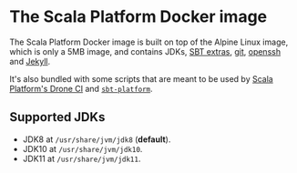 The Scala Platform Docker image
========================================

The Scala Platform Docker image is built on top of the Alpine Linux image, which
is only a 5MB image, and contains JDKs, [SBT
extras](https://github.com/paulp/sbt-extras),
[git](http://www.scala-sbt.org/download.html),
[openssh](https://www.openssh.com/) and [Jekyll](https://jekyllrb.com/).

It's also bundled with some scripts that are meant to be used by [Scala
Platform's Drone CI](https://platform-ci.scala-lang.org) and
[`sbt-platform`](https://github.com/scalacenter/platform).

## Supported JDKs

- JDK8 at `/usr/share/jvm/jdk8` (**default**).
- JDK10 at `/usr/share/jvm/jdk10`.
- JDK11 at `/usr/share/jvm/jdk11`.
